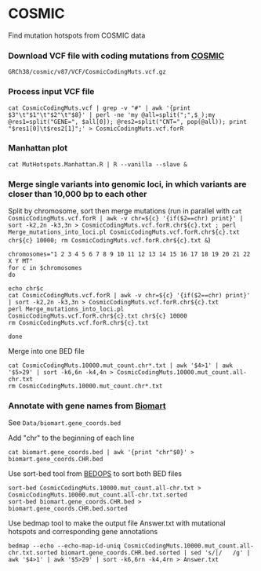 # COSMIC
Find mutation hotspots from COSMIC data

### Download VCF file with coding mutations from [COSMIC](https://cancer.sanger.ac.uk/cosmic)
```
GRCh38/cosmic/v87/VCF/CosmicCodingMuts.vcf.gz
```
### Process input VCF file
```
cat CosmicCodingMuts.vcf | grep -v "#" | awk '{print $3"\t"$1"\t"$2"\t"$8}' | perl -ne 'my @all=split(";",$_);my @res1=split("GENE=", $all[0]); @res2=split("CNT=", pop(@all)); print "$res1[0]\t$res2[1]";' > CosmicCodingMuts.vcf.forR
```

### Manhattan plot
```
cat MutHotspots.Manhattan.R | R --vanilla --slave &
```

### Merge single variants into genomic loci, in which variants are closer than 10,000 bp to each other
Split by chromosome, sort then merge mutations (run in parallel with `cat CosmicCodingMuts.vcf.forR | awk -v chr=${c} '{if($2==chr) print}' | sort -k2,2n -k3,3n > CosmicCodingMuts.vcf.forR.chr${c}.txt ; perl Merge_mutations_into_loci.pl CosmicCodingMuts.vcf.forR.chr${c}.txt chr${c} 10000; rm CosmicCodingMuts.vcf.forR.chr${c}.txt &`)
```
chromosomes="1 2 3 4 5 6 7 8 9 10 11 12 13 14 15 16 17 18 19 20 21 22 X Y MT"
for c in $chromosomes
do

echo chr$c
cat CosmicCodingMuts.vcf.forR | awk -v chr=${c} '{if($2==chr) print}' | sort -k2,2n -k3,3n > CosmicCodingMuts.vcf.forR.chr${c}.txt
perl Merge_mutations_into_loci.pl CosmicCodingMuts.vcf.forR.chr${c}.txt chr${c} 10000
rm CosmicCodingMuts.vcf.forR.chr${c}.txt

done 
```
Merge into one BED file
```
cat CosmicCodingMuts.10000.mut_count.chr*.txt | awk '$4>1' | awk '$5>29' | sort -k6,6n -k4,4n > CosmicCodingMuts.10000.mut_count.all-chr.txt
rm CosmicCodingMuts.10000.mut_count.chr*.txt
```

### Annotate with gene names from [Biomart](https://www.ensembl.org/)
See `Data/biomart.gene_coords.bed`

Add "chr" to the beginning of each line
```
cat biomart.gene_coords.bed | awk '{print "chr"$0}' > biomart.gene_coords.CHR.bed
```
Use sort-bed tool from [BEDOPS](https://bedops.readthedocs.io/en/latest/index.html#) to sort both BED files
```
sort-bed CosmicCodingMuts.10000.mut_count.all-chr.txt > CosmicCodingMuts.10000.mut_count.all-chr.txt.sorted
sort-bed biomart.gene_coords.CHR.bed > biomart.gene_coords.CHR.bed.sorted
```
Use bedmap tool to make the output file Answer.txt with mutational hotspots and corresponding gene annotations
```
bedmap --echo --echo-map-id-uniq CosmicCodingMuts.10000.mut_count.all-chr.txt.sorted biomart.gene_coords.CHR.bed.sorted | sed 's/|/   /g' | awk '$4>1' | awk '$5>29' | sort -k6,6rn -k4,4rn > Answer.txt
```



